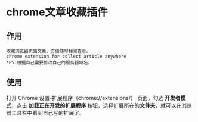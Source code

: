chrome文章收藏插件
===========================
## 作用
	收藏浏览器页面文章，方便随时翻阅查看。
	chrome extension for collect article anywhere
	*PS:根据自己需要修改自己的服务器域名。

## 使用
打开 Chrome 设置-扩展程序（chrome://extensions/） 页面，勾选 **开发者模式**，点击 **加载正在开发的扩展程序** 按钮，选择扩展所在的**文件夹**，就可以在浏览器工具栏中看到自己写的扩展了。